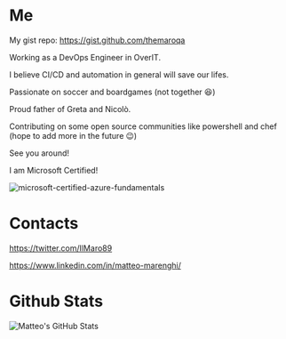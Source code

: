 # Me

My gist repo: https://gist.github.com/themaroqa

Working as a DevOps Engineer in OverIT.

I believe CI/CD and automation in general will save our lifes.

Passionate on soccer and boardgames (not together 😆)

Proud father of Greta and Nicolò.

Contributing on some open source communities like powershell and chef (hope to add more in the future 😉)

See you around!

I am Microsoft Certified!

![microsoft-certified-azure-fundamentals](https://user-images.githubusercontent.com/23500853/198058821-5ae847db-f944-4d38-86c4-922d383b92cd.png)


# Contacts
https://twitter.com/IlMaro89

https://www.linkedin.com/in/matteo-marenghi/

# Github Stats
  
  <img align="left" alt="Matteo's GitHub Stats" src="https://github-readme-stats.vercel.app/api?username=themaroqa&show_icons=true&hide_border=true&count_private=true&theme=radical" />
